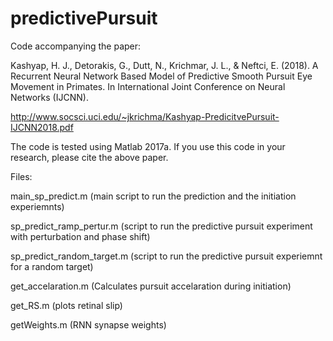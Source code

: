 # predictivePursuit
Code accompanying the paper:

Kashyap, H. J., Detorakis, G., Dutt, N., Krichmar, J. L., & Neftci, E. (2018). A Recurrent Neural Network Based Model of Predictive Smooth Pursuit Eye Movement in Primates. In International Joint Conference on Neural Networks (IJCNN).

http://www.socsci.uci.edu/~jkrichma/Kashyap-PredicitvePursuit-IJCNN2018.pdf

The code is tested using Matlab 2017a. If you use this code in your research, please cite the above paper.

Files:

main_sp_predict.m (main script to run the prediction and the initiation experiemnts)

sp_predict_ramp_pertur.m (script to run the predictive pursuit experiment with perturbation and phase shift)

sp_predict_random_target.m (script to run the predictive pursuit experiemnt for a random target)

get_accelaration.m (Calculates pursuit accelaration during initiation)

get_RS.m (plots retinal slip)

getWeights.m (RNN synapse weights)
